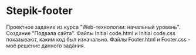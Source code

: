 # Stepik-footer
Проектное задание из курса "Web-технологии: начальный уровень". Создание "Подвала сайта".
Файлы Initial code.html и Initial code.css показывают, каким код был изначально. Файлы Footer.html и Footer.css - моё решение данного задания.
